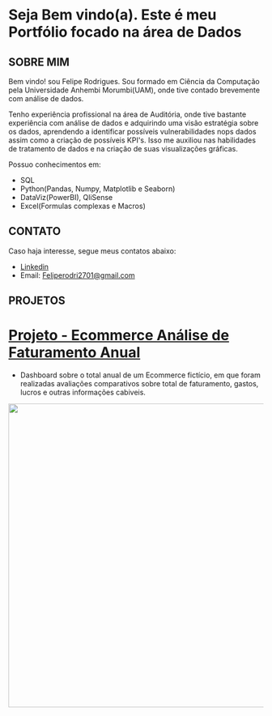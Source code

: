 # Seja Bem vindo(a). Este é meu Portfólio focado na área de Dados

## SOBRE MIM
  Bem vindo! sou Felipe Rodrigues. Sou formado em Ciência da Computação pela Universidade Anhembi Morumbi(UAM), onde tive contado brevemente com análise de dados.

  Tenho experiência profissional na área de Auditória, onde tive bastante experiência com análise de dados e adquirindo uma visão estratégia sobre os dados, aprendendo a identificar possíveis vulnerabilidades nops dados assim como a criação de possíveis KPI's. Isso me auxiliou nas habilidades de tratamento de dados e na criação de suas visualizações gráficas.

Possuo conhecimentos em:

* SQL
* Python(Pandas, Numpy, Matplotlib e Seaborn)
* DataViz(PowerBI), QliSense
* Excel(Formulas complexas e Macros)

## CONTATO
Caso haja interesse, segue meus contatos abaixo:

* [Linkedin](https://www.linkedin.com/in/felipe-rodrigues2701/)
* Email: Feliperodri2701@gmail.com

## PROJETOS
# [Projeto - Ecommerce Análise de Faturamento Anual](https://github.com/FelipeRodrii/Projeto-Ecommerce)
* Dashboard sobre o total anual de um Ecommerce fictício, em que foram realizadas avaliações comparativos sobre total de faturamento, gastos, lucros e outras informações cabiveis. 
<img src="https://github.com/FelipeRodrii/Projeto-Ecommerce/blob/main/First_Page.png" width = "600px" />


